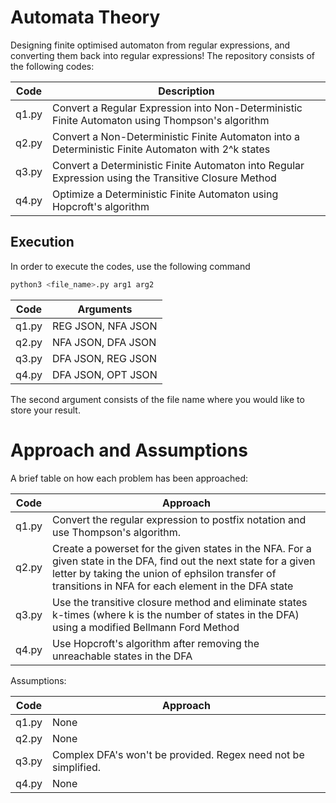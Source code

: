 # Automata Theory

Designing finite optimised automaton from regular expressions, and converting them back into regular expressions! The repository consists of the following codes:

| Code        | Description |
| ----------- | ----------- |
| q1.py       | Convert a Regular Expression into Non-Deterministic Finite Automaton using Thompson's algorithm       |
| q2.py      | Convert a Non-Deterministic Finite Automaton into a Deterministic Finite Automaton with 2^k states        |
| q3.py      | Convert a Deterministic Finite Automaton into Regular Expression using the Transitive Closure Method        |
| q4.py      | Optimize a Deterministic Finite Automaton using Hopcroft's algorithm        |

## Execution
 
In order to execute the codes, use the following command
```bash
python3 <file_name>.py arg1 arg2
```


| Code        | Arguments |
| ----------- | ----------- |
| q1.py       | REG JSON, NFA JSON   |
| q2.py      | NFA JSON, DFA JSON        |
| q3.py      | DFA JSON, REG JSON|
| q4.py      | DFA JSON, OPT JSON|

The second argument consists of the file name where you would like to store your result.

# Approach and Assumptions

A brief table on how each problem has been approached:

| Code        | Approach |
| ----------- | ----------- |
| q1.py       | Convert the regular expression to postfix notation and use Thompson's algorithm.|
| q2.py      | Create a powerset for the given states in the NFA. For a given state in the DFA, find out the next state for a given letter by taking the union of ephsilon transfer of transitions in NFA for each element in the DFA state|
| q3.py      | Use the transitive closure method and eliminate states k-times (where k is the number of states in the DFA) using a modified Bellmann Ford Method|
| q4.py      | Use Hopcroft's algorithm after removing the unreachable states in the DFA|

Assumptions:

| Code        | Approach |
| ----------- | ----------- |
| q1.py       |None|
| q2.py      |None|
| q3.py      |Complex DFA's won't be provided. Regex need not be simplified.|
| q4.py      |None|

